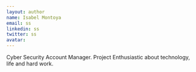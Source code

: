 ```yaml
---
layout: author
name: Isabel Montoya
email: ss
linkedin: ss
twitter: ss
avatar: 
---
```


Cyber Security Account Manager. Project Enthusiastic about technology, life and hard work.
